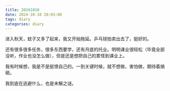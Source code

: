 ```yaml
---
title: 20241010
date: 2024-10-10 20:03:00
tags: diary
categories: diary
---
```


进入秋天，蚊子又多了起来，我又开始拖延。乒乓球拍卖出去了，挺好的。

还有很多很多任务，很多东西要学，还有月底的托业。明明课业很轻松（毕竟全部没听，作业也没怎么做），但是还是想把自己的累怪到课业上。

我有时候想，我是不是挺恨自己的。一到关键时候，就不想做，害怕做，期待着搞砸。

我到底在逃避什么，也是未解之谜。
